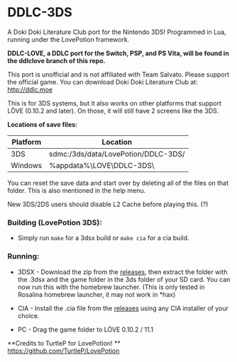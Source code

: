 # DDLC-3DS

A Doki Doki Literature Club port for the Nintendo 3DS! Programmed in Lua, running under the LovePotion framework.

**DDLC-LOVE, a DDLC port for the Switch, PSP, and PS Vita, will be found in the ddlclove branch of this repo.**

This port is unofficial and is not affiliated with Team Salvato. Please support the official game. You can download Doki Doki Literature Club at: http://ddlc.moe

This is for 3DS systems, but it also works on other platforms that support LÖVE (0.10.2 and later). On those, it will still have 2 screens like the 3DS.

**Locations of save files:**

| Platform | Location                            |
|----------|-------------------------------------|
| 3DS      | sdmc:/3ds/data/LovePotion/DDLC-3DS/ |
| Windows  | %appdata%\LOVE\DDLC-3DS\            |

You can reset the save data and start over by deleting all of the files on that folder. This is also mentioned in the help menu.

New 3DS/2DS users should disable L2 Cache before playing this. (?)

### Building (LovePotion 3DS):
- Simply run `make` for a 3dsx build or `make cia` for a cia build.

### Running:
- 3DSX - Download the zip from the [releases](https://github.com/LukeZGD/DDLC-3DS/releases), then extract the folder with the .3dsx and the game folder in the 3ds folder of your SD card. You can now run this with the homebrew launcher. (This is only tested in Rosalina homebrew launcher, it may not work in *hax)

- CIA - Install the .cia file from the [releases](https://github.com/LukeZGD/DDLC-3DS/releases) using any CIA installer of your choice.

- PC - Drag the game folder to LÖVE 0.10.2 / 11.1

**Credits to TurtleP for LovePotion! **
https://github.com/TurtleP/LovePotion


